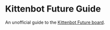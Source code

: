 # Kittenbot Future Guide

An unofficial guide to the [Kittenbot Future board](https://www.kittenbot.cc/products/future-board-esp32-aiot-python-education-kit).
